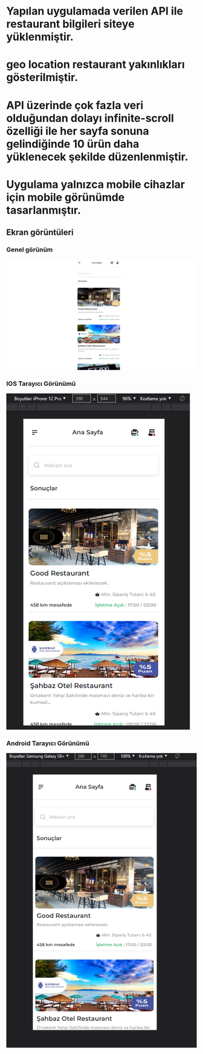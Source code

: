 # Yapılan uygulamada verilen API ile restaurant bilgileri siteye yüklenmiştir.

# geo location restaurant yakınlıkları gösterilmiştir.

# API üzerinde çok fazla veri olduğundan dolayı infinite-scroll özelliği ile her sayfa sonuna gelindiğinde 10 ürün daha yüklenecek şekilde düzenlenmiştir.

# Uygulama yalnızca mobile cihazlar için mobile görünümde tasarlanmıştır.

## Ekran görüntüleri

### Genel görünüm

![alt text](./images/ss1.png)

### IOS Tarayıcı Görünümü

![alt text](./images/ss2.png)

### Android Tarayıcı Görünümü

![alt text](./images/ss3.png)